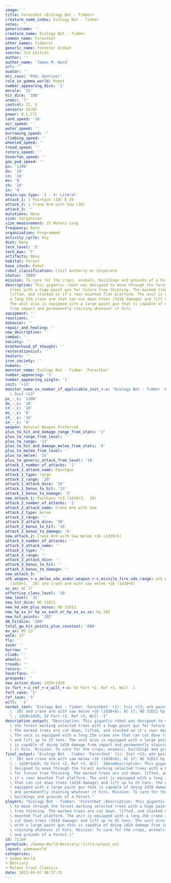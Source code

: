 ```yaml
---
image: ''
title: Forestbot «Ecology Bot - Timber»
creature_name_index: Ecology Bot - Timber
notes: ''
genericname: ''
creature_name: Ecology Bot - Timber
common_name: Forestbot
other_names: Timberer
generic_name: Forester Ecobot
source: 3rd Edition
author: ''
author_name: 'James M. Ward'
url: ''
avatar: ''
mcc_race: 'PSH: Sentinel'
role_in_gamma_world: Robot
number_appearing_dice: '1'
morale: '15'
hit_dice: '100'
armor: '7'
control: II, A
sensors: HIUSF
power: B,S,C72
land_speed: '18'
air_speed: ''
water_speed: ''
burrowing_speed: ''
climbing_speed: ''
wheeled_speed: ''
tread_speed: ''
rotors_speed: ''
hoverfan_speed: ''
gav_pod_speed: ''
ps: '1200'
dx: '18'
cn: '16'
ms: '8'
ch: '16'
in: '4'
brain-cpu type: '2 - 4: Literal'
attack_1: 1 Paintgun (10) R 20
attack_2: 1 Crane Arm with Saw (30)
attack_3: ''
mutations: None
size: Gargantuan
size_measurement: 25 Meters Long
frequency: Rare
organization: Programmed
activity_cycle: Any
diet: None
tech_level: '5'
tech_max: '7'
artifacts: None
habitat: Forest
base_stock: Robot
robot_classification: Civil Authorty or Corporate
status: '3000'
mission: To care for the crops, animals, buildings and grounds of a Forest.
description: This gigantic robot was designed to move through the forest marking selected
  trees with a huge paint gun for future tree thinning. The marked trees are cut down,
  lifted, and stacked on it's rear mounted flat platform. The unit is equipped with
  a long 25m crane arm that can cut down trees (3d10 damage) and lift up to 25 tons.
  The unit also is equipped with a large paint gun that is capable of doing 1d10 damage
  from impact and permanently staining whatever it hits.
equipment: ''
reactions: ''
behavior: ''
repair_and_healing: ''
new_description: ''
combat: ''
society: ''
brotherhood_of_thought: ''
restorationsist: ''
healers: ''
iron_society: ''
humans: ''
monster_name: Ecology Bot - Timber 'Forestbot'
number_appearing: '1'
number_appearing_single: '1'
init: '+13'
monster_name_xx_number_if_applicable_init_+-x: "Ecology Bot - Timber 'Forestbot' (1):\
  \ Init +13"
ps_-_c: '1200'
dx_-_c: '18'
cn_-_c: '16'
ms_-_c: '8'
ch_-_c: '16'
in_-_c: '4'
weapon: Natural Weapon Preferred
plus_to_hit_and_damage_range_from_stats: '3'
plus_to_range_from_level: ''
plus_to_range: '13'
plus_to_hit_and_damage_melee_from_stats: '6'
plus_to_melee_from_level: ''
plus_to_melee: '16'
plus_to_generic_attack_from_level: '10'
attack_1_number_of_attacks: '1'
attack_1_attack_name: Paintgun
attack_1_type: range
attack_1_range: '20'
attack_1_attack_dice: '10'
attack_1_bonus_to_hit: '13'
attack_1_bonus_to_damage: '3'
new_attack_1: Paintgun +13 (1d10+3,  20)
attack_2_number_of_attacks: '1'
attack_2_attack_name: Crane Arm with Saw
attack_2_type: melee
attack_2_range: ''
attack_2_attack_dice: '30'
attack_2_bonus_to_hit: '16'
attack_2_bonus_to_damage: '6'
new_attack_2: Crane Arm with Saw melee +16 (1d30+6)
attack_3_number_of_attacks: ''
attack_3_attack_name: ''
attack_3_type: ''
attack_3_range: ''
attack_3_attack_dice: ''
attack_3_bonus_to_hit: ''
attack_3_bonus_to_damage: ''
new_attack_3: ''
atk_weapon_+-x_melee_xdx_andor_weapon_+-x_missile_fire_xdx_range: atk paintgun +13
  (1d10+3,  20) and crane arm with saw melee +16 (1d30+6)
ac_xx: AC 17
effective_class_level: '10'
new_level: '31'
new_hit_dice: HD 31D12
new_hd_xdx_plus_minus: HD 31D12
new_hp_xx_or_hp_xx_each_or_hp_xx_xx_xx: hp 202
new_hit_points: '202'
d6_hitdice: '100'
total_gw_hit_points_plus_constant: '600'
mv_xx: MV 23'
walk: 23'
fly: ''
swim: ''
burrow: ''
climb: ''
wheels: ''
treads: ''
rotors: ''
hoverfans: ''
gravpods: ''
new_action_dice: 1d20+1d20
sv_fort_+-x_ref_+-x_will_+-x: SV Fort +2, Ref +3, Will -1
fort_save: '2'
ref_save: '3'
will: '-1'
normal_text: "Ecology Bot - Timber 'Forestbot' (1): Init +13; atk paintgun +13 (1d10+3,\
  \  20) and crane arm with saw melee +16 (1d30+6); AC 17; HD 31D12 hp 202; MV 23'\
  \ ; 1d20+1d20; SV Fort +2, Ref +3, Will -1"
description_output: "Description: This gigantic robot was designed to move through\
  \ the forest marking selected trees with a huge paint gun for future tree thinning.\
  \ The marked trees are cut down, lifted, and stacked on it's rear mounted flat platform.\
  \ The unit is equipped with a long 25m crane arm that can cut down trees (3d10 damage)\
  \ and lift up to 25 tons. The unit also is equipped with a large paint gun that\
  \ is capable of doing 1d10 damage from impact and permanently staining whatever\
  \ it hits. Mission: To care for the crops, animals, buildings and grounds of a Forest."
final_output: "Ecology Bot - Timber 'Forestbot' (1): Init +13; atk paintgun +13 (1d10+3,\
  \  20) and crane arm with saw melee +16 (1d30+6); AC 17; HD 31D12 hp 202; MV 23'\
  \ ; 1d20+1d20; SV Fort +2, Ref +3, Will -1NoneDescription: This gigantic robot was\
  \ designed to move through the forest marking selected trees with a huge paint gun\
  \ for future tree thinning. The marked trees are cut down, lifted, and stacked on\
  \ it's rear mounted flat platform. The unit is equipped with a long 25m crane arm\
  \ that can cut down trees (3d10 damage) and lift up to 25 tons. The unit also is\
  \ equipped with a large paint gun that is capable of doing 1d10 damage from impact\
  \ and permanently staining whatever it hits. Mission: To care for the crops, animals,\
  \ buildings and grounds of a Forest."
players: "Ecology Bot - Timber; 'Forestbot';Description: This gigantic robot was designed\
  \ to move through the forest marking selected trees with a huge paint gun for future\
  \ tree thinning. The marked trees are cut down, lifted, and stacked on it's rear\
  \ mounted flat platform. The unit is equipped with a long 25m crane arm that can\
  \ cut down trees (3d10 damage) and lift up to 25 tons. The unit also is equipped\
  \ with a large paint gun that is capable of doing 1d10 damage from impact and permanently\
  \ staining whatever it hits. Mission: To care for the crops, animals, buildings\
  \ and grounds of a Forest.|"
id: 71184
permalink: /Gamma-World-Bestiary/:title:output_ext
layout: gammaworld
categories:
- Gamma World
- Bestiary
- Mutant Crawl Classics
date: 2023-04-07 08:37:35
---
```

